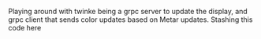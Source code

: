 Playing around with twinke being a grpc server to update the display, and grpc client that sends color updates based on Metar updates. Stashing this code here

